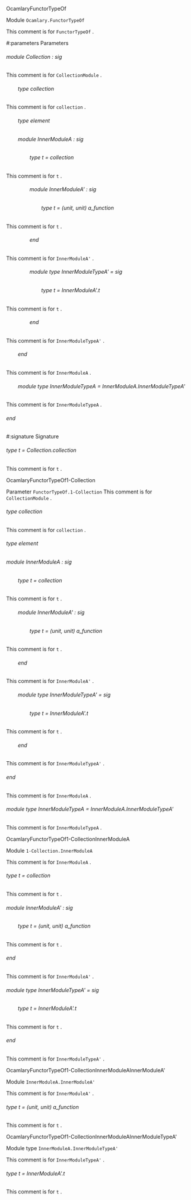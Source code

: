 OcamlaryFunctorTypeOf

 Module  `` Ocamlary.FunctorTypeOf `` 


This comment is for  `` FunctorTypeOf `` .


#:parameters  Parameters


<a id="argument-1-Collection"></a>
###### module Collection : sig

This comment is for  `` CollectionModule `` .



<a id="type-collection"></a>
###### &nbsp; &nbsp; &nbsp; &nbsp; type collection

This comment is for  `` collection `` .




<a id="type-element"></a>
###### &nbsp; &nbsp; &nbsp; &nbsp; type element



<a id="module-InnerModuleA"></a>
###### &nbsp; &nbsp; &nbsp; &nbsp; module InnerModuleA : sig

<a id="type-t"></a>
###### &nbsp; &nbsp; &nbsp; &nbsp; &nbsp; &nbsp; &nbsp; &nbsp; type t = collection

This comment is for  `` t `` .




<a id="module-InnerModuleA'"></a>
###### &nbsp; &nbsp; &nbsp; &nbsp; &nbsp; &nbsp; &nbsp; &nbsp; module InnerModuleA' : sig

<a id="type-t"></a>
###### &nbsp; &nbsp; &nbsp; &nbsp; &nbsp; &nbsp; &nbsp; &nbsp; &nbsp; &nbsp; &nbsp; &nbsp; type t = (unit, unit) a_function

This comment is for  `` t `` .




###### &nbsp; &nbsp; &nbsp; &nbsp; &nbsp; &nbsp; &nbsp; &nbsp; end

This comment is for  `` InnerModuleA' `` .




<a id="module-type-InnerModuleTypeA'"></a>
###### &nbsp; &nbsp; &nbsp; &nbsp; &nbsp; &nbsp; &nbsp; &nbsp; module type InnerModuleTypeA' = sig

<a id="type-t"></a>
###### &nbsp; &nbsp; &nbsp; &nbsp; &nbsp; &nbsp; &nbsp; &nbsp; &nbsp; &nbsp; &nbsp; &nbsp; type t = InnerModuleA'.t

This comment is for  `` t `` .




###### &nbsp; &nbsp; &nbsp; &nbsp; &nbsp; &nbsp; &nbsp; &nbsp; end

This comment is for  `` InnerModuleTypeA' `` .




###### &nbsp; &nbsp; &nbsp; &nbsp; end

This comment is for  `` InnerModuleA `` .




<a id="module-type-InnerModuleTypeA"></a>
###### &nbsp; &nbsp; &nbsp; &nbsp; module type InnerModuleTypeA = InnerModuleA.InnerModuleTypeA'

This comment is for  `` InnerModuleTypeA `` .




###### end




#:signature  Signature


<a id="type-t"></a>
###### type t = Collection.collection

This comment is for  `` t `` .



OcamlaryFunctorTypeOf1-Collection

 Parameter  `` FunctorTypeOf.1-Collection `` 
This comment is for  `` CollectionModule `` .



<a id="type-collection"></a>
###### type collection

This comment is for  `` collection `` .




<a id="type-element"></a>
###### type element



<a id="module-InnerModuleA"></a>
###### module InnerModuleA : sig

<a id="type-t"></a>
###### &nbsp; &nbsp; &nbsp; &nbsp; type t = collection

This comment is for  `` t `` .




<a id="module-InnerModuleA'"></a>
###### &nbsp; &nbsp; &nbsp; &nbsp; module InnerModuleA' : sig

<a id="type-t"></a>
###### &nbsp; &nbsp; &nbsp; &nbsp; &nbsp; &nbsp; &nbsp; &nbsp; type t = (unit, unit) a_function

This comment is for  `` t `` .




###### &nbsp; &nbsp; &nbsp; &nbsp; end

This comment is for  `` InnerModuleA' `` .




<a id="module-type-InnerModuleTypeA'"></a>
###### &nbsp; &nbsp; &nbsp; &nbsp; module type InnerModuleTypeA' = sig

<a id="type-t"></a>
###### &nbsp; &nbsp; &nbsp; &nbsp; &nbsp; &nbsp; &nbsp; &nbsp; type t = InnerModuleA'.t

This comment is for  `` t `` .




###### &nbsp; &nbsp; &nbsp; &nbsp; end

This comment is for  `` InnerModuleTypeA' `` .




###### end

This comment is for  `` InnerModuleA `` .




<a id="module-type-InnerModuleTypeA"></a>
###### module type InnerModuleTypeA = InnerModuleA.InnerModuleTypeA'

This comment is for  `` InnerModuleTypeA `` .



OcamlaryFunctorTypeOf1-CollectionInnerModuleA

 Module  `` 1-Collection.InnerModuleA `` 


This comment is for  `` InnerModuleA `` .

<a id="type-t"></a>
###### type t = collection

This comment is for  `` t `` .




<a id="module-InnerModuleA'"></a>
###### module InnerModuleA' : sig

<a id="type-t"></a>
###### &nbsp; &nbsp; &nbsp; &nbsp; type t = (unit, unit) a_function

This comment is for  `` t `` .




###### end

This comment is for  `` InnerModuleA' `` .




<a id="module-type-InnerModuleTypeA'"></a>
###### module type InnerModuleTypeA' = sig

<a id="type-t"></a>
###### &nbsp; &nbsp; &nbsp; &nbsp; type t = InnerModuleA'.t

This comment is for  `` t `` .




###### end

This comment is for  `` InnerModuleTypeA' `` .



OcamlaryFunctorTypeOf1-CollectionInnerModuleAInnerModuleA'

 Module  `` InnerModuleA.InnerModuleA' `` 


This comment is for  `` InnerModuleA' `` .

<a id="type-t"></a>
###### type t = (unit, unit) a_function

This comment is for  `` t `` .



OcamlaryFunctorTypeOf1-CollectionInnerModuleAInnerModuleTypeA'

 Module type  `` InnerModuleA.InnerModuleTypeA' `` 


This comment is for  `` InnerModuleTypeA' `` .

<a id="type-t"></a>
###### type t = InnerModuleA'.t

This comment is for  `` t `` .



